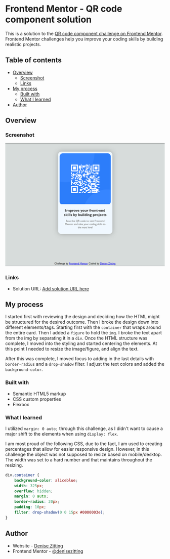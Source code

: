 # Frontend Mentor - QR code component solution

This is a solution to the [QR code component challenge on Frontend Mentor](https://www.frontendmentor.io/challenges/qr-code-component-iux_sIO_H). Frontend Mentor challenges help you improve your coding skills by building realistic projects. 

## Table of contents

- [Overview](#overview)
  - [Screenshot](#screenshot)
  - [Links](#links)
- [My process](#my-process)
  - [Built with](#built-with)
  - [What I learned](#what-i-learned)
- [Author](#author)

## Overview

### Screenshot

![](./images/Screenshot%202023-09-30%20074243.png)

### Links

- Solution URL: [Add solution URL here](https://dzitting.github.io/)

## My process

I started first with reviewing the design and deciding how the HTML might be structured for the desired outcome.
Then I broke the design down into different elements/tags. Starting first with the `container` that wraps around the entire card.
Then I added a `figure` to hold the `img`. I broke the text apart from the img by separating it in a `div`.
Once the HTML structure was complete, I moved into the styling and started centering the elements. At this point I needed to resize the image/figure, and align the text.

After this was complete, I moved focus to adding in the last details with `border-radius` and a `drop-shadow` filter. I adjust the text colors and added the `background-color`. 

### Built with

- Semantic HTML5 markup
- CSS custom properties
- Flexbox

### What I learned
I utilized `margin: 0 auto;` through this challenge, as I didn't want to cause a major shift to the elements when using `display: flex`.

I am most proud of the following CSS, due to the fact, I am used to creating percentages that allow for easier responsive design. However, in this challenge the object was not supposed to resize based on mobile/desktop. The width was set to a hard number and that maintains throughout the resizing.

```css
div.container {
    background-color: aliceblue;
    width: 325px;
    overflow: hidden;
    margin: 0 auto;
    border-radius: 20px;
    padding: 10px;
    filter: drop-shadow(0 0 15px #0000003e);
}
```

## Author

- Website - [Denise Zitting](https://www.denisezitting.netlify.app/)
- Frontend Mentor - [@denisezitting](https://www.frontendmentor.io/profile/denisezitting)